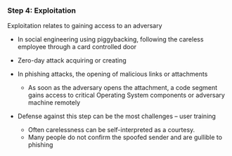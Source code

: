 ### Step 4: Exploitation

Exploitation relates to gaining access to an adversary

- In social engineering using piggybacking, following the careless employee through a card controlled door

- Zero-day attack acquiring or creating

- In phishing attacks, the opening of malicious links or attachments
  - As soon as the adversary opens the attachment, a code segment gains access to critical Operating System components or adversary machine remotely

- Defense against this step can be the most challenges – user training
  - Often carelessness can be self-interpreted as a courtesy.
  - Many people do not confirm the spoofed sender and are gullible to phishing
